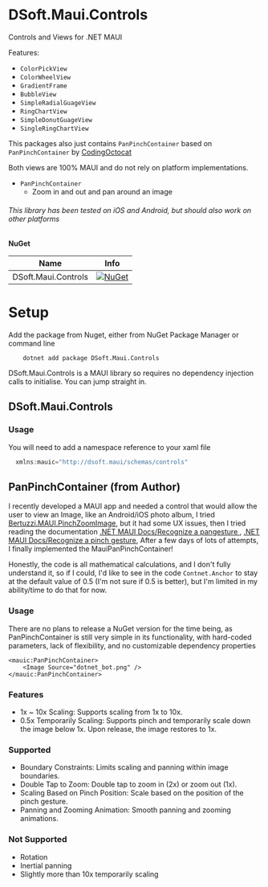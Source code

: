 # DSoft.Maui.Controls

Controls and Views for .NET MAUI

Features:

- `ColorPickView`
- `ColorWheelView`
- `GradientFrame`
- `BubbleView`
- `SimpleRadialGuageView`
- `RingChartView`
- `SimpleDonutGuageView`
- `SingleRingChartView`

This packages also just contains `PanPinchContainer` based on `PanPinchContainer` by [CodingOctocat](https://github.com/CodingOctocat/MauiPanPinchContainer)

Both views are 100% MAUI and do not rely on platform implementations.

 - `PanPinchContainer`
    - Zoom in and out and pan around an image 

 ###### This library has been tested on iOS and Android, but should also work on other platforms

 **NuGet**

|Name|Info|
| ------------------- | ------------------- | 
|DSoft.Maui.Controls|[![NuGet](https://buildstats.info/nuget/DSoft.Maui.Controls)](https://www.nuget.org/packages/DSoft.Maui.Controls)|

# Setup

Add the package from Nuget, either from NuGet Package Manager or command line

        dotnet add package DSoft.Maui.Controls

DSoft.Maui.Controls is a MAUI library so requires no dependency injection calls to initialise.  You can jump straight in.
 
## DSoft.Maui.Controls

### Usage

You will need to add a namespace reference to your xaml file

```csharp
  xmlns:mauic="http://dsoft.maui/schemas/controls"  
```

## PanPinchContainer (from Author)
I recently developed a MAUI app and needed a control that would allow the user to view an Image, like an Android/iOS photo album, I tried [Bertuzzi.MAUI.PinchZoomImage](https://github.com/TBertuzzi/Bertuzzi.MAUI.PinchZoomImage ), but it had some UX issues, then I tried reading the documentation [.NET MAUI Docs/Recognize a pangesture ](https://learn.microsoft.com/zh-cn/dotnet/maui/fundamentals/gestures/pan), [ .NET MAUI Docs/Recognize a pinch gesture](https://learn.microsoft.com/en-us/dotnet/maui/fundamentals/gestures/pinch ), After a few days of lots of attempts, I finally implemented the MauiPanPinchContainer!

Honestly, the code is all mathematical calculations, and I don't fully understand it, so if I could, I'd like to see in the code `Contnet.Anchor` to stay at the default value of 0.5 (I'm not sure if 0.5 is better), but I'm limited in my ability/time to do that for now.

### Usage
There are no plans to release a NuGet version for the time being, as PanPinchContainer is still very simple in its functionality, with hard-coded parameters, lack of flexibility, and no customizable dependency properties

```xaml
<mauic:PanPinchContainer>
    <Image Source="dotnet_bot.png" />
</mauic:PanPinchContainer> 
```

### Features
- 1x ~ 10x Scaling: Supports scaling from 1x to 10x.
- 0.5x Temporarily Scaling: Supports pinch and temporarily scale down the image below 1x. Upon release, the image restores to 1x.

### Supported
- Boundary Constraints: Limits scaling and panning within image boundaries.
- Double Tap to Zoom: Double tap to zoom in (2x) or zoom out (1x).
- Scaling Based on Pinch Position: Scale based on the position of the pinch gesture.
- Panning and Zooming Animation: Smooth panning and zooming animations.

### Not Supported
- Rotation
- Inertial panning
- Slightly more than 10x temporarily scaling

